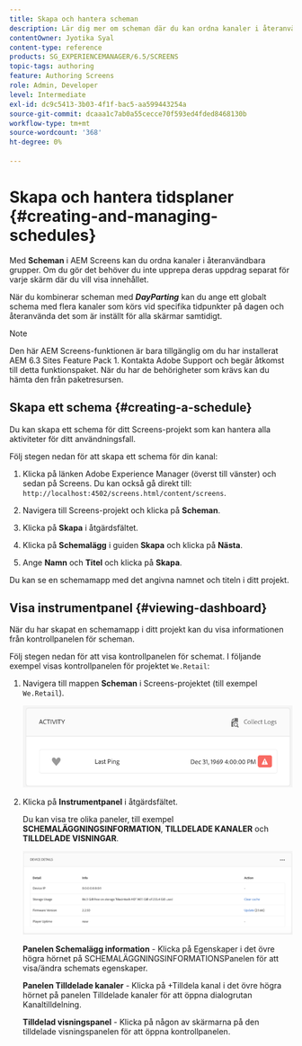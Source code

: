 ```yaml
---
title: Skapa och hantera scheman
description: Lär dig mer om scheman där du kan ordna kanaler i återanvändbara grupper så att du inte behöver upprepa deras tilldelning individuellt.
contentOwner: Jyotika Syal
content-type: reference
products: SG_EXPERIENCEMANAGER/6.5/SCREENS
topic-tags: authoring
feature: Authoring Screens
role: Admin, Developer
level: Intermediate
exl-id: dc9c5413-3b03-4f1f-bac5-aa599443254a
source-git-commit: dcaaa1c7ab0a55cecce70f593ed4fded8468130b
workflow-type: tm+mt
source-wordcount: '368'
ht-degree: 0%

---
```


# Skapa och hantera tidsplaner {#creating-and-managing-schedules}

Med **Scheman** i AEM Screens kan du ordna kanaler i återanvändbara grupper. Om du gör det behöver du inte upprepa deras uppdrag separat för varje skärm där du vill visa innehållet.

När du kombinerar scheman med ***DayParting*** kan du ange ett globalt schema med flera kanaler som körs vid specifika tidpunkter på dagen och återanvända det som är inställt för alla skärmar samtidigt.

>[!NOTE]
>
>Den här AEM Screens-funktionen är bara tillgänglig om du har installerat AEM 6.3 Sites Feature Pack 1. Kontakta Adobe Support och begär åtkomst till detta funktionspaket. När du har de behörigheter som krävs kan du hämta den från paketresursen.

## Skapa ett schema {#creating-a-schedule}

Du kan skapa ett schema för ditt Screens-projekt som kan hantera alla aktiviteter för ditt användningsfall.

Följ stegen nedan för att skapa ett schema för din kanal:

1. Klicka på länken Adobe Experience Manager (överst till vänster) och sedan på Screens. Du kan också gå direkt till: `http://localhost:4502/screens.html/content/screens`.
1. Navigera till Screens-projekt och klicka på **Scheman**.
1. Klicka på **Skapa** i åtgärdsfältet.
1. Klicka på **Schemalägg** i guiden **Skapa** och klicka på **Nästa**.

1. Ange **Namn** och **Titel** och klicka på **Skapa**.

Du kan se en schemamapp med det angivna namnet och titeln i ditt projekt.


## Visa instrumentpanel {#viewing-dashboard}

När du har skapat en schemamapp i ditt projekt kan du visa informationen från kontrollpanelen för scheman.

Följ stegen nedan för att visa kontrollpanelen för schemat. I följande exempel visas kontrollpanelen för projektet `We.Retail`:

1. Navigera till mappen **Scheman** i Screens-projektet (till exempel `We.Retail`).

   ![chlimage_1](assets/chlimage_1.png)

1. Klicka på **Instrumentpanel** i åtgärdsfältet.

   Du kan visa tre olika paneler, till exempel **SCHEMALÄGGNINGSINFORMATION**, **TILLDELADE KANALER** och **TILLDELADE VISNINGAR**.

   ![chlimage_1-1](assets/chlimage_1-1.png)

   **Panelen Schemalägg information** - Klicka på Egenskaper i det övre högra hörnet på SCHEMALÄGGNINGSINFORMATIONSPanelen för att visa/ändra schemats egenskaper.

   **Panelen Tilldelade kanaler** - Klicka på +Tilldela kanal i det övre högra hörnet på panelen Tilldelade kanaler för att öppna dialogrutan Kanaltilldelning.

   **Tilldelad visningspanel** - Klicka på någon av skärmarna på den tilldelade visningspanelen för att öppna kontrollpanelen.

